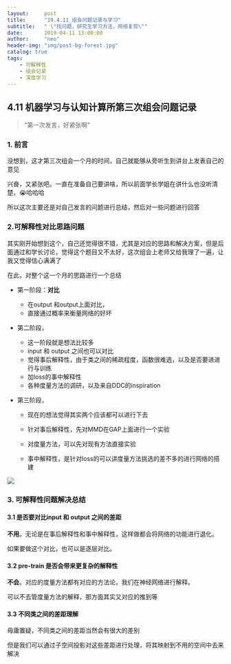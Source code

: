 ```yaml
---
layout:     post
title:      "19.4.11_组会问题记录与学习"
subtitle:   " \"找问题，研究生学习方法，网络复现\""
date:       2019-04-11 13:00:00
author:     "neo"
header-img: "img/post-bg-forest.jpg"
catalog: true
tags:
    - 可解释性
    - 组会记录
    - 深度学习
---
```


## 4.11 机器学习与认知计算所第三次组会问题记录

> "第一次发言，好紧张啊"

### 1. 前言

没想到，这才第三次组会一个月的时间，自己就能够从旁听生到讲台上发表自己的意见

兴奋，又紧张吧。一直在准备自己要讲啥，所以前面学长学姐在讲什么也没听清楚，😭哈哈哈

所以这次主要还是对自己发言的问题进行总结，然后对一些问题进行回答

### 2.可解释性对比思路问题

其实刚开始想到这个，自己还觉得很不错，尤其是对应的思路和解决方案，但是后面通过和学长讨论，觉得这个题目又不太好，这次组会上老师又给我理了一遍，让我又觉得信心满满了

在此，对整个这一个月的思路进行一个总结

+ 第一阶段：**对比**

  + 在output 和output上面对比，
  + 直接通过概率来衡量网络的好坏

+ 第二阶段，

  + 这一阶段就是想法比较多

  - input 和 output 之间也可以对比
  - 觉得事后解释性，由于类之间的稀疏程度，函数很难选，以及是否要进进行与训练
  - 加loss的事中解释性
  - 各种度量方法的调研，以及来自DDC的inspiration

+ 第三阶段，

  + 现在的想法觉得其实两个应该都可以进行下去  

  + 针对事后解释性，先对MMD在GAP上面进行一个实验
  + 对度量方法，可以先对现有方法直接实验
  + 事中解释性，是针对loss的可以讲度量方法挑选的差不多的进行网络的搭建

![](http://neoyanghc-picture.oss-cn-beijing.aliyuncs.com/007bgNxTly1g24pncuzimj31k00w0aj8.jpg%29)

### 3. 可解释性问题解决总结

#### 3.1 是否要对比input 和 output 之间的差距

**不用**。无论是在事后解释性和事中解释性，这样做都会将网络的功能进行退化。

如果要做这个对比，也可以是逐层对比。

#### 3.2 pre-train 是否会带来更复杂的解释性

**不会**。对应的度量方法都有对应的方法论，我们在神经网络进行解释。

可以不去管度量方法的解释，那方面其实又对应的推到等

#### 3.3  不同类之间的差距理解

毋庸置疑，不同类之间的差距当然会有很大的差别

但是我们可以通过子空间投影对这些差距进行处理，将其映射到不用的空间中去来解决

